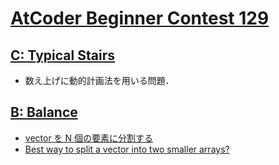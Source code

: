 # [AtCoder Beginner Contest 129](https://atcoder.jp/contests/abc129/tasks/abc129_c)

## [C: Typical Stairs](https://atcoder.jp/contests/abc129/tasks/abc129_c)
- 数え上げに動的計画法を用いる問題．

## [B: Balance](https://atcoder.jp/contests/abc129/tasks/abc129_b)
- [vector を N 個の要素に分割する](https://blog.emattsan.org/entry/20130701/1372679928)
- [Best way to split a vector into two smaller arrays?](https://stackoverflow.com/questions/9811235/best-way-to-split-a-vector-into-two-smaller-arrays)
